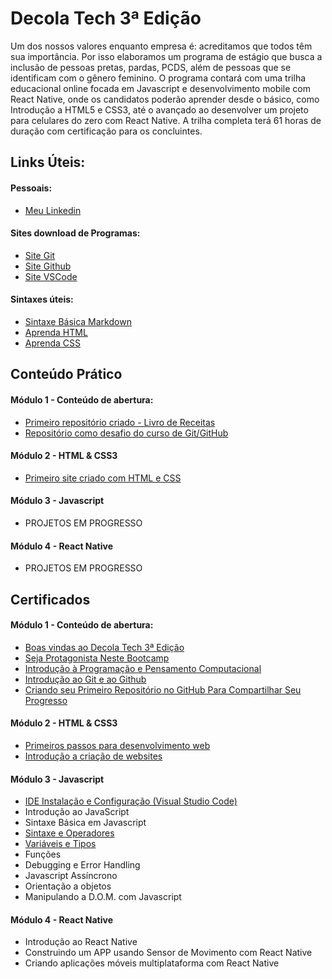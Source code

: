 # Decola Tech 3ª Edição
Um dos nossos valores enquanto empresa é: acreditamos que todos têm sua importância. Por isso elaboramos um programa de estágio que busca a inclusão de pessoas pretas, pardas, PCDS, além de pessoas que se identificam com o gênero feminino. O programa contará com uma trilha educacional online focada em Javascript e desenvolvimento mobile com React Native, onde os candidatos poderão aprender desde o básico, como Introdução a HTML5 e CSS3, até o avançado ao desenvolver um projeto para celulares do zero com React Native. A trilha completa terá 61 horas de duração com certificação para os concluintes.

## Links Úteis:

#### Pessoais:
- [Meu Linkedin](https://www.linkedin.com/in/tallis-brean-606927192/)

#### Sites download de Programas:
- [Site Git](https://git-scm.com/)
- [Site Github](https://github.com/)
- [Site VSCode](https://code.visualstudio.com/)

#### Sintaxes úteis:
- [Sintaxe Básica Markdown](https://www.markdownguide.org/basic-syntax/)
- [Aprenda HTML](https://www.w3schools.com/html/)
- [Aprenda CSS](https://www.w3schools.com/css/)

## Conteúdo Prático
#### Módulo 1 - Conteúdo de abertura:
- [Primeiro repositório criado - Livro de Receitas](https://github.com/codebyTallis/livro-receitas)
- [Repositório como desafio do curso de Git/GitHub](https://github.com/codebyTallis/bootcamp-decolatech3edicao-DIO)

#### Módulo 2 - HTML & CSS3
- [Primeiro site criado com HTML e CSS](https://github.com/codebyTallis/bootcamp-decolatech3edicao-DIO/tree/main/M%C3%B3dulo%202%20-%20HTML%20%26%20CSS3/Primeiro%20site%20HTML%20e%20CSS)

#### Módulo 3 - Javascript
- PROJETOS EM PROGRESSO

#### Módulo 4 - React Native
- PROJETOS EM PROGRESSO

## Certificados
#### Módulo 1 - Conteúdo de abertura:
- [Boas vindas ao Decola Tech 3ª Edição](https://www.dio.me/certificate/A678CF49)
- [Seja Protagonista Neste Bootcamp](https://www.dio.me/certificate/90B6216F)
- [Introdução à Programação e Pensamento Computacional](https://www.dio.me/certificate/A04D652B)
- [Introdução ao Git e ao Github](https://www.dio.me/certificate/4D78156F)
- [Criando seu Primeiro Repositório no GitHub Para Compartilhar Seu Progresso](https://www.dio.me/certificate/0BFDEE35)

#### Módulo 2 - HTML & CSS3
- [Primeiros passos para desenvolvimento web](https://www.dio.me/certificate/BE176028)
- [Introdução a criação de websites](https://www.dio.me/certificate/D8E72777)

#### Módulo 3 - Javascript
- [IDE Instalação e Configuração (Visual Studio Code)](https://www.dio.me/certificate/DC326D4B)
- Introdução ao JavaScript
- Sintaxe Básica em Javascript
- [Sintaxe e Operadores](https://www.dio.me/certificate/726AAD76)
- [Variáveis e Tipos](https://www.dio.me/certificate/0161CE54)
- Funções
- Debugging e Error Handling
- Javascript Assíncrono
- Orientação a objetos
- Manipulando a D.O.M. com Javascript

#### Módulo 4 - React Native
- Introdução ao React Native
- Construindo um APP usando Sensor de Movimento com React Native
- Criando aplicações móveis multiplataforma com React Native
